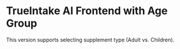 # TrueIntake AI Frontend with Age Group

This version supports selecting supplement type (Adult vs. Children).